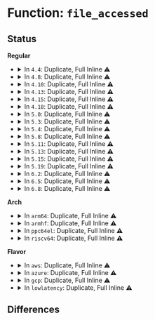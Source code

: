 # Function: <code>file_accessed</code>

## Status
<b>Regular</b>
<ul>
<li>
<details>
<summary>In <code>4.4</code>: Duplicate, Full Inline ⚠️</summary>

**Collision:** Static Duplication

**Inline:** Full

**Transformation:** False

**Instances:**

```
In mm/filemap.c (ffffffff8118d36c)
Location: include/linux/fs.h:1931
Inline: True
Inline callers:
  - mm/filemap.c:generic_file_readonly_mmap
  - mm/filemap.c:generic_file_read_iter
  - mm/filemap.c:generic_file_read_iter
```
```
In mm/shmem.c (ffffffff811a704a)
Location: include/linux/fs.h:1931
Inline: True
Inline callers:
  - mm/shmem.c:shmem_mmap
  - mm/shmem.c:shmem_file_splice_read
  - mm/shmem.c:shmem_file_read_iter
```
```
In fs/pipe.c (ffffffff8121538e)
Location: include/linux/fs.h:1931
Inline: True
Inline callers:
  - fs/pipe.c:pipe_read
```
```
In fs/readdir.c (ffffffff8122044b)
Location: include/linux/fs.h:1931
Inline: True
Inline callers:
  - fs/readdir.c:iterate_dir
```
```
In fs/splice.c (ffffffff8123dd9e)
Location: include/linux/fs.h:1931
Inline: True
Inline callers:
  - fs/splice.c:splice_direct_to_actor
  - fs/splice.c:generic_file_splice_read
```
```
In fs/ext4/file.c (ffffffff81292a67)
Location: include/linux/fs.h:1931
Inline: True
```
```
In fs/hugetlbfs/inode.c (ffffffff812f3b36)
Location: include/linux/fs.h:1931
Inline: True
Inline callers:
  - fs/hugetlbfs/inode.c:hugetlbfs_file_mmap
```
```
In fs/fuse/file.c (ffffffff8131551f)
Location: include/linux/fs.h:1931
Inline: True
Inline callers:
  - fs/fuse/file.c:fuse_file_mmap
```
</details>
</li>
<li>
<details>
<summary>In <code>4.8</code>: Duplicate, Full Inline ⚠️</summary>

**Collision:** Static Duplication

**Inline:** Full

**Transformation:** False

**Instances:**

```
In mm/filemap.c (ffffffff8119ffa9)
Location: include/linux/fs.h:2024
Inline: True
Inline callers:
  - mm/filemap.c:generic_file_readonly_mmap
  - mm/filemap.c:generic_file_read_iter
  - mm/filemap.c:generic_file_read_iter
```
```
In mm/shmem.c (ffffffff811c1a47)
Location: include/linux/fs.h:2024
Inline: True
Inline callers:
  - mm/shmem.c:shmem_file_splice_read
  - mm/shmem.c:shmem_file_read_iter
```
```
In fs/pipe.c (ffffffff8123c214)
Location: include/linux/fs.h:2024
Inline: True
Inline callers:
  - fs/pipe.c:pipe_read
```
```
In fs/readdir.c (ffffffff81247f81)
Location: include/linux/fs.h:2024
Inline: True
Inline callers:
  - fs/readdir.c:iterate_dir
```
```
In fs/splice.c (ffffffff81265e6e)
Location: include/linux/fs.h:2024
Inline: True
Inline callers:
  - fs/splice.c:splice_direct_to_actor
  - fs/splice.c:generic_file_splice_read
```
```
In fs/ext4/file.c (ffffffff812bffda)
Location: include/linux/fs.h:2024
Inline: True
```
```
In fs/hugetlbfs/inode.c (ffffffff81327056)
Location: include/linux/fs.h:2024
Inline: True
Inline callers:
  - fs/hugetlbfs/inode.c:hugetlbfs_file_mmap
```
```
In fs/fuse/file.c (ffffffff81349d6f)
Location: include/linux/fs.h:2024
Inline: True
Inline callers:
  - fs/fuse/file.c:fuse_file_mmap
```
</details>
</li>
<li>
<details>
<summary>In <code>4.10</code>: Duplicate, Full Inline ⚠️</summary>

**Collision:** Static Duplication

**Inline:** Full

**Transformation:** False

**Instances:**

```
In mm/filemap.c (ffffffff811af5a9)
Location: include/linux/fs.h:1996
Inline: True
Inline callers:
  - mm/filemap.c:generic_file_readonly_mmap
  - mm/filemap.c:generic_file_read_iter
  - mm/filemap.c:generic_file_read_iter
```
```
In mm/shmem.c (ffffffff811d349f)
Location: include/linux/fs.h:1996
Inline: True
Inline callers:
  - mm/shmem.c:shmem_file_read_iter
```
```
In fs/pipe.c (ffffffff8124ef76)
Location: include/linux/fs.h:1996
Inline: True
Inline callers:
  - fs/pipe.c:pipe_read
```
```
In fs/readdir.c (ffffffff8125afc1)
Location: include/linux/fs.h:1996
Inline: True
Inline callers:
  - fs/readdir.c:iterate_dir
```
```
In fs/splice.c (ffffffff8127980a)
Location: include/linux/fs.h:1996
Inline: True
Inline callers:
  - fs/splice.c:splice_direct_to_actor
  - fs/splice.c:generic_file_splice_read
```
```
In fs/ext4/file.c (ffffffff812d51ea)
Location: include/linux/fs.h:1996
Inline: True
```
```
In fs/hugetlbfs/inode.c (ffffffff8133cdc6)
Location: include/linux/fs.h:1996
Inline: True
Inline callers:
  - fs/hugetlbfs/inode.c:hugetlbfs_file_mmap
```
```
In fs/fuse/file.c (ffffffff8135f6af)
Location: include/linux/fs.h:1996
Inline: True
Inline callers:
  - fs/fuse/file.c:fuse_file_mmap
```
</details>
</li>
<li>
<details>
<summary>In <code>4.13</code>: Duplicate, Full Inline ⚠️</summary>

**Collision:** Static Duplication

**Inline:** Full

**Transformation:** False

**Instances:**

```
In mm/filemap.c (ffffffff811b64a9)
Location: include/linux/fs.h:2046
Inline: True
Inline callers:
  - mm/filemap.c:generic_file_readonly_mmap
  - mm/filemap.c:generic_file_read_iter
  - mm/filemap.c:generic_file_read_iter
```
```
In mm/shmem.c (ffffffff811dbd79)
Location: include/linux/fs.h:2046
Inline: True
Inline callers:
  - mm/shmem.c:shmem_file_read_iter
```
```
In fs/pipe.c (ffffffff8125aea1)
Location: include/linux/fs.h:2046
Inline: True
Inline callers:
  - fs/pipe.c:pipe_read
```
```
In fs/readdir.c (ffffffff812679bf)
Location: include/linux/fs.h:2046
Inline: True
Inline callers:
  - fs/readdir.c:iterate_dir
```
```
In fs/splice.c (ffffffff81286d68)
Location: include/linux/fs.h:2046
Inline: True
Inline callers:
  - fs/splice.c:splice_direct_to_actor
  - fs/splice.c:generic_file_splice_read
```
```
In fs/ext4/file.c (ffffffff812f13f0)
Location: include/linux/fs.h:2046
Inline: True
Inline callers:
  - fs/ext4/file.c:ext4_file_read_iter
```
```
In fs/hugetlbfs/inode.c (ffffffff813519b0)
Location: include/linux/fs.h:2046
Inline: True
Inline callers:
  - fs/hugetlbfs/inode.c:hugetlbfs_file_mmap
```
```
In fs/fuse/file.c (ffffffff8137424f)
Location: include/linux/fs.h:2046
Inline: True
Inline callers:
  - fs/fuse/file.c:fuse_file_mmap
```
</details>
</li>
<li>
<details>
<summary>In <code>4.15</code>: Duplicate, Full Inline ⚠️</summary>

**Collision:** Static Duplication

**Inline:** Full

**Transformation:** False

**Instances:**

```
In mm/filemap.c (ffffffff811ca7b9)
Location: include/linux/fs.h:2076
Inline: True
Inline callers:
  - mm/filemap.c:generic_file_readonly_mmap
  - mm/filemap.c:generic_file_read_iter
  - mm/filemap.c:generic_file_read_iter
```
```
In mm/shmem.c (ffffffff811f1ba5)
Location: include/linux/fs.h:2076
Inline: True
Inline callers:
  - mm/shmem.c:shmem_file_read_iter
```
```
In fs/pipe.c (ffffffff8127d248)
Location: include/linux/fs.h:2076
Inline: True
Inline callers:
  - fs/pipe.c:pipe_read
```
```
In fs/readdir.c (ffffffff8128a241)
Location: include/linux/fs.h:2076
Inline: True
Inline callers:
  - fs/readdir.c:iterate_dir
```
```
In fs/splice.c (ffffffff812a9561)
Location: include/linux/fs.h:2076
Inline: True
Inline callers:
  - fs/splice.c:splice_direct_to_actor
  - fs/splice.c:generic_file_splice_read
```
```
In fs/ext4/file.c (ffffffff81315fb0)
Location: include/linux/fs.h:2076
Inline: True
Inline callers:
  - fs/ext4/file.c:ext4_file_read_iter
```
```
In fs/hugetlbfs/inode.c (ffffffff813764e8)
Location: include/linux/fs.h:2076
Inline: True
Inline callers:
  - fs/hugetlbfs/inode.c:hugetlbfs_file_mmap
```
```
In fs/fuse/file.c (ffffffff81398fcf)
Location: include/linux/fs.h:2076
Inline: True
Inline callers:
  - fs/fuse/file.c:fuse_file_mmap
```
</details>
</li>
<li>
<details>
<summary>In <code>4.18</code>: Duplicate, Full Inline ⚠️</summary>

**Collision:** Static Duplication

**Inline:** Full

**Transformation:** False

**Instances:**

```
In mm/filemap.c (ffffffff811eb86c)
Location: include/linux/fs.h:2092
Inline: True
Inline callers:
  - mm/filemap.c:generic_file_readonly_mmap
  - mm/filemap.c:generic_file_read_iter
  - mm/filemap.c:generic_file_buffered_read
```
```
In mm/shmem.c (ffffffff81212091)
Location: include/linux/fs.h:2092
Inline: True
Inline callers:
  - mm/shmem.c:shmem_file_read_iter
```
```
In fs/pipe.c (ffffffff812a41e7)
Location: include/linux/fs.h:2092
Inline: True
Inline callers:
  - fs/pipe.c:pipe_read
```
```
In fs/readdir.c (ffffffff812b05c8)
Location: include/linux/fs.h:2092
Inline: True
Inline callers:
  - fs/readdir.c:iterate_dir
```
```
In fs/splice.c (ffffffff812d005e)
Location: include/linux/fs.h:2092
Inline: True
Inline callers:
  - fs/splice.c:splice_direct_to_actor
  - fs/splice.c:generic_file_splice_read
```
```
In fs/ext4/file.c (ffffffff81343c2a)
Location: include/linux/fs.h:2092
Inline: True
Inline callers:
  - fs/ext4/file.c:ext4_file_read_iter
```
```
In fs/hugetlbfs/inode.c (ffffffff813a4df8)
Location: include/linux/fs.h:2092
Inline: True
Inline callers:
  - fs/hugetlbfs/inode.c:hugetlbfs_file_mmap
```
```
In fs/fuse/file.c (ffffffff813c8abf)
Location: include/linux/fs.h:2092
Inline: True
Inline callers:
  - fs/fuse/file.c:fuse_file_mmap
```
</details>
</li>
<li>
<details>
<summary>In <code>5.0</code>: Duplicate, Full Inline ⚠️</summary>

**Collision:** Static Duplication

**Inline:** Full

**Transformation:** False

**Instances:**

```
In mm/filemap.c (ffffffff811fc3ec)
Location: include/linux/fs.h:2178
Inline: True
Inline callers:
  - mm/filemap.c:generic_file_readonly_mmap
  - mm/filemap.c:generic_file_read_iter
  - mm/filemap.c:generic_file_buffered_read
```
```
In mm/shmem.c (ffffffff8122623e)
Location: include/linux/fs.h:2178
Inline: True
Inline callers:
  - mm/shmem.c:shmem_file_read_iter
```
```
In fs/pipe.c (ffffffff812b9327)
Location: include/linux/fs.h:2178
Inline: True
Inline callers:
  - fs/pipe.c:pipe_read
```
```
In fs/readdir.c (ffffffff812c5722)
Location: include/linux/fs.h:2178
Inline: True
Inline callers:
  - fs/readdir.c:iterate_dir
```
```
In fs/splice.c (ffffffff812e5492)
Location: include/linux/fs.h:2178
Inline: True
Inline callers:
  - fs/splice.c:splice_direct_to_actor
  - fs/splice.c:generic_file_splice_read
```
```
In fs/ext4/file.c (ffffffff8135bd6a)
Location: include/linux/fs.h:2178
Inline: True
Inline callers:
  - fs/ext4/file.c:ext4_file_read_iter
```
```
In fs/hugetlbfs/inode.c (ffffffff813bdbf8)
Location: include/linux/fs.h:2178
Inline: True
Inline callers:
  - fs/hugetlbfs/inode.c:hugetlbfs_file_mmap
```
```
In fs/fuse/file.c (ffffffff813e1ccf)
Location: include/linux/fs.h:2178
Inline: True
Inline callers:
  - fs/fuse/file.c:fuse_file_mmap
```
</details>
</li>
<li>
<details>
<summary>In <code>5.3</code>: Duplicate, Full Inline ⚠️</summary>

**Collision:** Static Duplication

**Inline:** Full

**Transformation:** False

**Instances:**

```
In mm/filemap.c (ffffffff81213aac)
Location: include/linux/fs.h:2185
Inline: True
Inline callers:
  - mm/filemap.c:generic_file_readonly_mmap
  - mm/filemap.c:generic_file_read_iter
  - mm/filemap.c:generic_file_buffered_read
```
```
In mm/shmem.c (ffffffff81235bf9)
Location: include/linux/fs.h:2185
Inline: True
Inline callers:
  - mm/shmem.c:shmem_file_read_iter
```
```
In fs/pipe.c (ffffffff812d5f70)
Location: include/linux/fs.h:2185
Inline: True
Inline callers:
  - fs/pipe.c:pipe_read
```
```
In fs/readdir.c (ffffffff812e21a3)
Location: include/linux/fs.h:2185
Inline: True
Inline callers:
  - fs/readdir.c:iterate_dir
```
```
In fs/splice.c (ffffffff81303c51)
Location: include/linux/fs.h:2185
Inline: True
Inline callers:
  - fs/splice.c:splice_direct_to_actor
  - fs/splice.c:generic_file_splice_read
```
```
In fs/ext4/file.c (ffffffff81384e27)
Location: include/linux/fs.h:2185
Inline: True
Inline callers:
  - fs/ext4/file.c:ext4_file_read_iter
```
```
In fs/hugetlbfs/inode.c (ffffffff813e84eb)
Location: include/linux/fs.h:2185
Inline: True
Inline callers:
  - fs/hugetlbfs/inode.c:hugetlbfs_file_mmap
```
```
In fs/fuse/file.c (ffffffff81410d34)
Location: include/linux/fs.h:2185
Inline: True
Inline callers:
  - fs/fuse/file.c:__fuse_copy_file_range
```
</details>
</li>
<li>
<details>
<summary>In <code>5.4</code>: Duplicate, Full Inline ⚠️</summary>

**Collision:** Static Duplication

**Inline:** Full

**Transformation:** False

**Instances:**

```
In mm/filemap.c (ffffffff8122127c)
Location: include/linux/fs.h:2220
Inline: True
Inline callers:
  - mm/filemap.c:generic_file_readonly_mmap
  - mm/filemap.c:generic_file_read_iter
  - mm/filemap.c:generic_file_buffered_read
```
```
In mm/shmem.c (ffffffff81243e39)
Location: include/linux/fs.h:2220
Inline: True
Inline callers:
  - mm/shmem.c:shmem_file_read_iter
```
```
In fs/pipe.c (ffffffff812e7ae0)
Location: include/linux/fs.h:2220
Inline: True
Inline callers:
  - fs/pipe.c:pipe_read
```
```
In fs/readdir.c (ffffffff812f3c73)
Location: include/linux/fs.h:2220
Inline: True
Inline callers:
  - fs/readdir.c:iterate_dir
```
```
In fs/splice.c (ffffffff81316cd2)
Location: include/linux/fs.h:2220
Inline: True
Inline callers:
  - fs/splice.c:splice_direct_to_actor
  - fs/splice.c:generic_file_splice_read
```
```
In fs/ext4/file.c (ffffffff8139d897)
Location: include/linux/fs.h:2220
Inline: True
Inline callers:
  - fs/ext4/file.c:ext4_file_read_iter
```
```
In fs/hugetlbfs/inode.c (ffffffff8140258b)
Location: include/linux/fs.h:2220
Inline: True
Inline callers:
  - fs/hugetlbfs/inode.c:hugetlbfs_file_mmap
```
```
In fs/fuse/file.c (ffffffff8142a93a)
Location: include/linux/fs.h:2220
Inline: True
Inline callers:
  - fs/fuse/file.c:__fuse_copy_file_range
```
</details>
</li>
<li>
<details>
<summary>In <code>5.8</code>: Duplicate, Full Inline ⚠️</summary>

**Collision:** Static Duplication

**Inline:** Full

**Transformation:** False

**Instances:**

```
In mm/filemap.c (ffffffff8124e95c)
Location: include/linux/fs.h:2253
Inline: True
Inline callers:
  - mm/filemap.c:generic_file_readonly_mmap
  - mm/filemap.c:generic_file_read_iter
  - mm/filemap.c:generic_file_buffered_read
```
```
In mm/shmem.c (ffffffff8126f5c9)
Location: include/linux/fs.h:2253
Inline: True
Inline callers:
  - mm/shmem.c:shmem_file_read_iter
  - mm/shmem.c:shmem_mmap
```
```
In fs/pipe.c (ffffffff8131f2a1)
Location: include/linux/fs.h:2253
Inline: True
Inline callers:
  - fs/pipe.c:pipe_read
```
```
In fs/readdir.c (ffffffff8132c432)
Location: include/linux/fs.h:2253
Inline: True
Inline callers:
  - fs/readdir.c:iterate_dir
```
```
In fs/splice.c (ffffffff813520cb)
Location: include/linux/fs.h:2253
Inline: True
Inline callers:
  - fs/splice.c:splice_direct_to_actor
  - fs/splice.c:generic_file_splice_read
```
```
In fs/ext4/file.c (ffffffff813e9828)
Location: include/linux/fs.h:2253
Inline: True
Inline callers:
  - fs/ext4/file.c:ext4_file_mmap
  - fs/ext4/file.c:ext4_file_read_iter
```
```
In fs/hugetlbfs/inode.c (ffffffff814500eb)
Location: include/linux/fs.h:2253
Inline: True
Inline callers:
  - fs/hugetlbfs/inode.c:hugetlbfs_file_mmap
```
```
In fs/fuse/file.c (ffffffff8147ab7e)
Location: include/linux/fs.h:2253
Inline: True
Inline callers:
  - fs/fuse/file.c:__fuse_copy_file_range
```
</details>
</li>
<li>
<details>
<summary>In <code>5.11</code>: Duplicate, Full Inline ⚠️</summary>

**Collision:** Static Duplication

**Inline:** Full

**Transformation:** False

**Instances:**

```
In mm/filemap.c (ffffffff81258dcc)
Location: include/linux/fs.h:2222
Inline: True
Inline callers:
  - mm/filemap.c:generic_file_readonly_mmap
  - mm/filemap.c:generic_file_read_iter
  - mm/filemap.c:generic_file_buffered_read
```
```
In mm/shmem.c (ffffffff8127a936)
Location: include/linux/fs.h:2222
Inline: True
Inline callers:
  - mm/shmem.c:shmem_file_read_iter
  - mm/shmem.c:shmem_mmap
```
```
In fs/pipe.c (ffffffff8132a7d1)
Location: include/linux/fs.h:2222
Inline: True
Inline callers:
  - fs/pipe.c:pipe_read
```
```
In fs/readdir.c (ffffffff81337a0c)
Location: include/linux/fs.h:2222
Inline: True
Inline callers:
  - fs/readdir.c:iterate_dir
```
```
In fs/splice.c (ffffffff8135d14b)
Location: include/linux/fs.h:2222
Inline: True
Inline callers:
  - fs/splice.c:splice_direct_to_actor
  - fs/splice.c:generic_file_splice_read
```
```
In fs/ext4/file.c (ffffffff813fb928)
Location: include/linux/fs.h:2222
Inline: True
Inline callers:
  - fs/ext4/file.c:ext4_file_mmap
  - fs/ext4/file.c:ext4_file_read_iter
```
```
In fs/hugetlbfs/inode.c (ffffffff8146c5fb)
Location: include/linux/fs.h:2222
Inline: True
Inline callers:
  - fs/hugetlbfs/inode.c:hugetlbfs_file_mmap
```
```
In fs/fuse/file.c (ffffffff81495807)
Location: include/linux/fs.h:2222
Inline: True
Inline callers:
  - fs/fuse/file.c:__fuse_copy_file_range
  - fs/fuse/file.c:fuse_file_mmap
```
```
In fs/fuse/dax.c (ffffffff8149e025)
Location: include/linux/fs.h:2222
Inline: True
Inline callers:
  - fs/fuse/dax.c:fuse_dax_mmap
```
</details>
</li>
<li>
<details>
<summary>In <code>5.13</code>: Duplicate, Full Inline ⚠️</summary>

**Collision:** Static Duplication

**Inline:** Full

**Transformation:** False

**Instances:**

```
In mm/filemap.c (ffffffff8125d3ac)
Location: include/linux/fs.h:2453
Inline: True
Inline callers:
  - mm/filemap.c:generic_file_readonly_mmap
  - mm/filemap.c:generic_file_read_iter
  - mm/filemap.c:filemap_read
```
```
In mm/shmem.c (ffffffff8127fa7a)
Location: include/linux/fs.h:2453
Inline: True
Inline callers:
  - mm/shmem.c:shmem_file_read_iter
```
```
In fs/pipe.c (ffffffff81330787)
Location: include/linux/fs.h:2453
Inline: True
Inline callers:
  - fs/pipe.c:pipe_read
```
```
In fs/readdir.c (ffffffff8133e16c)
Location: include/linux/fs.h:2453
Inline: True
Inline callers:
  - fs/readdir.c:iterate_dir
```
```
In fs/splice.c (ffffffff81363bf1)
Location: include/linux/fs.h:2453
Inline: True
Inline callers:
  - fs/splice.c:splice_direct_to_actor
  - fs/splice.c:generic_file_splice_read
```
```
In fs/ext4/file.c (ffffffff81401c23)
Location: include/linux/fs.h:2453
Inline: True
Inline callers:
  - fs/ext4/file.c:ext4_file_mmap
  - fs/ext4/file.c:ext4_file_read_iter
```
```
In fs/hugetlbfs/inode.c (ffffffff814723e4)
Location: include/linux/fs.h:2453
Inline: True
Inline callers:
  - fs/hugetlbfs/inode.c:hugetlbfs_file_mmap
```
```
In fs/fuse/file.c (ffffffff8149a864)
Location: include/linux/fs.h:2453
Inline: True
Inline callers:
  - fs/fuse/file.c:__fuse_copy_file_range
  - fs/fuse/file.c:fuse_file_mmap
```
```
In fs/fuse/dax.c (ffffffff814a3ff5)
Location: include/linux/fs.h:2453
Inline: True
Inline callers:
  - fs/fuse/dax.c:fuse_dax_mmap
```
</details>
</li>
<li>
<details>
<summary>In <code>5.15</code>: Duplicate, Full Inline ⚠️</summary>

**Collision:** Static Duplication

**Inline:** Full

**Transformation:** False

**Instances:**

```
In mm/filemap.c (ffffffff812992ff)
Location: include/linux/fs.h:2509
Inline: True
Inline callers:
  - mm/filemap.c:generic_file_readonly_mmap
  - mm/filemap.c:generic_file_read_iter
  - mm/filemap.c:filemap_read
```
```
In mm/shmem.c (ffffffff812bdda8)
Location: include/linux/fs.h:2509
Inline: True
Inline callers:
  - mm/shmem.c:shmem_file_read_iter
```
```
In fs/pipe.c (ffffffff8137df5f)
Location: include/linux/fs.h:2509
Inline: True
Inline callers:
  - fs/pipe.c:pipe_read
```
```
In fs/readdir.c (ffffffff8138bafc)
Location: include/linux/fs.h:2509
Inline: True
Inline callers:
  - fs/readdir.c:iterate_dir
```
```
In fs/splice.c (ffffffff813b23e1)
Location: include/linux/fs.h:2509
Inline: True
Inline callers:
  - fs/splice.c:splice_direct_to_actor
  - fs/splice.c:generic_file_splice_read
```
```
In fs/ext4/file.c (ffffffff81454393)
Location: include/linux/fs.h:2509
Inline: True
Inline callers:
  - fs/ext4/file.c:ext4_file_mmap
  - fs/ext4/file.c:ext4_file_read_iter
```
```
In fs/hugetlbfs/inode.c (ffffffff814c8be0)
Location: include/linux/fs.h:2509
Inline: True
Inline callers:
  - fs/hugetlbfs/inode.c:hugetlbfs_file_mmap
```
```
In fs/fuse/file.c (ffffffff814f22bf)
Location: include/linux/fs.h:2509
Inline: True
Inline callers:
  - fs/fuse/file.c:__fuse_copy_file_range
  - fs/fuse/file.c:fuse_file_mmap
```
```
In fs/fuse/dax.c (ffffffff814fc095)
Location: include/linux/fs.h:2509
Inline: True
Inline callers:
  - fs/fuse/dax.c:fuse_dax_mmap
```
</details>
</li>
<li>
<details>
<summary>In <code>5.19</code>: Duplicate, Full Inline ⚠️</summary>

**Collision:** Static Duplication

**Inline:** Full

**Transformation:** False

**Instances:**

```
In mm/filemap.c (ffffffff812ef96f)
Location: include/linux/fs.h:2383
Inline: True
Inline callers:
  - mm/filemap.c:generic_file_readonly_mmap
  - mm/filemap.c:generic_file_read_iter
  - mm/filemap.c:filemap_read
```
```
In mm/shmem.c (ffffffff8131b694)
Location: include/linux/fs.h:2383
Inline: True
Inline callers:
  - mm/shmem.c:shmem_file_read_iter
  - mm/shmem.c:shmem_mmap
```
```
In fs/pipe.c (ffffffff813fd762)
Location: include/linux/fs.h:2383
Inline: True
Inline callers:
  - fs/pipe.c:pipe_read
```
```
In fs/readdir.c (ffffffff8140d059)
Location: include/linux/fs.h:2383
Inline: True
Inline callers:
  - fs/readdir.c:iterate_dir
```
```
In fs/splice.c (ffffffff814373fb)
Location: include/linux/fs.h:2383
Inline: True
Inline callers:
  - fs/splice.c:splice_direct_to_actor
  - fs/splice.c:generic_file_splice_read
```
```
In fs/ext4/file.c (ffffffff814d1acf)
Location: include/linux/fs.h:2383
Inline: True
Inline callers:
  - fs/ext4/file.c:ext4_file_mmap
  - fs/ext4/file.c:ext4_file_read_iter
  - fs/ext4/file.c:ext4_file_read_iter
```
```
In fs/hugetlbfs/inode.c (ffffffff8155425a)
Location: include/linux/fs.h:2383
Inline: True
Inline callers:
  - fs/hugetlbfs/inode.c:hugetlbfs_file_mmap
```
```
In fs/fuse/file.c (ffffffff81581b79)
Location: include/linux/fs.h:2383
Inline: True
Inline callers:
  - fs/fuse/file.c:__fuse_copy_file_range
  - fs/fuse/file.c:fuse_file_mmap
```
```
In fs/fuse/dax.c (ffffffff8158c615)
Location: include/linux/fs.h:2383
Inline: True
Inline callers:
  - fs/fuse/dax.c:fuse_dax_mmap
```
```
In block/fops.c (ffffffff81670db1)
Location: include/linux/fs.h:2383
Inline: True
Inline callers:
  - block/fops.c:blkdev_read_iter
```
</details>
</li>
<li>
<details>
<summary>In <code>6.2</code>: Duplicate, Full Inline ⚠️</summary>

**Collision:** Static Duplication

**Inline:** Full

**Transformation:** False

**Instances:**

```
In mm/filemap.c (ffffffff8135a3af)
Location: include/linux/fs.h:2516
Inline: True
Inline callers:
  - mm/filemap.c:generic_file_readonly_mmap
  - mm/filemap.c:generic_file_read_iter
  - mm/filemap.c:filemap_read
```
```
In mm/shmem.c (ffffffff8138f3d9)
Location: include/linux/fs.h:2516
Inline: True
Inline callers:
  - mm/shmem.c:shmem_file_read_iter
  - mm/shmem.c:shmem_mmap
```
```
In fs/pipe.c (ffffffff81487352)
Location: include/linux/fs.h:2516
Inline: True
Inline callers:
  - fs/pipe.c:pipe_read
```
```
In fs/readdir.c (ffffffff81497af9)
Location: include/linux/fs.h:2516
Inline: True
Inline callers:
  - fs/readdir.c:iterate_dir
```
```
In fs/splice.c (ffffffff814c54e8)
Location: include/linux/fs.h:2516
Inline: True
Inline callers:
  - fs/splice.c:splice_direct_to_actor
  - fs/splice.c:generic_file_splice_read
```
```
In fs/ext4/file.c (ffffffff8156a538)
Location: include/linux/fs.h:2516
Inline: True
Inline callers:
  - fs/ext4/file.c:ext4_file_mmap
  - fs/ext4/file.c:ext4_file_read_iter
  - fs/ext4/file.c:ext4_file_read_iter
```
```
In fs/hugetlbfs/inode.c (ffffffff815f5b24)
Location: include/linux/fs.h:2516
Inline: True
Inline callers:
  - fs/hugetlbfs/inode.c:hugetlbfs_file_mmap
```
```
In fs/fuse/file.c (ffffffff816279f9)
Location: include/linux/fs.h:2516
Inline: True
Inline callers:
  - fs/fuse/file.c:__fuse_copy_file_range
  - fs/fuse/file.c:fuse_file_mmap
```
```
In fs/fuse/dax.c (ffffffff81632ec5)
Location: include/linux/fs.h:2516
Inline: True
Inline callers:
  - fs/fuse/dax.c:fuse_dax_mmap
```
```
In block/fops.c (ffffffff8172c4e1)
Location: include/linux/fs.h:2516
Inline: True
Inline callers:
  - block/fops.c:blkdev_read_iter
```
</details>
</li>
<li>
<details>
<summary>In <code>6.5</code>: Duplicate, Full Inline ⚠️</summary>

**Collision:** Static Duplication

**Inline:** Full

**Transformation:** False

**Instances:**

```
In mm/filemap.c (ffffffff8138c01a)
Location: include/linux/fs.h:2205
Inline: True
Inline callers:
  - mm/filemap.c:generic_file_readonly_mmap
  - mm/filemap.c:filemap_splice_read
  - mm/filemap.c:generic_file_read_iter
  - mm/filemap.c:filemap_read
```
```
In mm/shmem.c (ffffffff813c099d)
Location: include/linux/fs.h:2205
Inline: True
Inline callers:
  - mm/shmem.c:shmem_file_splice_read
  - mm/shmem.c:shmem_file_read_iter
  - mm/shmem.c:shmem_mmap
```
```
In fs/pipe.c (ffffffff814bc14d)
Location: include/linux/fs.h:2205
Inline: True
Inline callers:
  - fs/pipe.c:pipe_read
```
```
In fs/readdir.c (ffffffff814ccad8)
Location: include/linux/fs.h:2205
Inline: True
Inline callers:
  - fs/readdir.c:iterate_dir
```
```
In fs/splice.c (ffffffff814faca4)
Location: include/linux/fs.h:2205
Inline: True
Inline callers:
  - fs/splice.c:splice_direct_to_actor
```
```
In fs/ext4/file.c (ffffffff815a26c2)
Location: include/linux/fs.h:2205
Inline: True
Inline callers:
  - fs/ext4/file.c:ext4_file_mmap
  - fs/ext4/file.c:ext4_file_read_iter
  - fs/ext4/file.c:ext4_file_read_iter
```
```
In fs/hugetlbfs/inode.c (ffffffff8162e386)
Location: include/linux/fs.h:2205
Inline: True
Inline callers:
  - fs/hugetlbfs/inode.c:hugetlbfs_file_mmap
```
```
In fs/fuse/file.c (ffffffff8165fdcf)
Location: include/linux/fs.h:2205
Inline: True
Inline callers:
  - fs/fuse/file.c:__fuse_copy_file_range
  - fs/fuse/file.c:fuse_file_mmap
```
```
In fs/fuse/dax.c (ffffffff8166b185)
Location: include/linux/fs.h:2205
Inline: True
Inline callers:
  - fs/fuse/dax.c:fuse_dax_mmap
```
```
In block/fops.c (ffffffff817685d4)
Location: include/linux/fs.h:2205
Inline: True
Inline callers:
  - block/fops.c:blkdev_read_iter
```
</details>
</li>
<li>
<details>
<summary>In <code>6.8</code>: Duplicate, Full Inline ⚠️</summary>

**Collision:** Static Duplication

**Inline:** Full

**Transformation:** False

**Instances:**

```
In mm/filemap.c (ffffffff813b5b8a)
Location: include/linux/fs.h:2433
Inline: True
Inline callers:
  - mm/filemap.c:generic_file_readonly_mmap
  - mm/filemap.c:filemap_splice_read
  - mm/filemap.c:generic_file_read_iter
  - mm/filemap.c:filemap_read
```
```
In mm/shmem.c (ffffffff813eb627)
Location: include/linux/fs.h:2433
Inline: True
Inline callers:
  - mm/shmem.c:shmem_file_splice_read
  - mm/shmem.c:shmem_file_read_iter
  - mm/shmem.c:shmem_mmap
```
```
In fs/pipe.c (ffffffff814ee66a)
Location: include/linux/fs.h:2433
Inline: True
Inline callers:
  - fs/pipe.c:pipe_read
```
```
In fs/readdir.c (ffffffff814ff685)
Location: include/linux/fs.h:2433
Inline: True
Inline callers:
  - fs/readdir.c:iterate_dir
```
```
In fs/splice.c (ffffffff8152f794)
Location: include/linux/fs.h:2433
Inline: True
Inline callers:
  - fs/splice.c:splice_direct_to_actor
```
```
In fs/ext4/file.c (ffffffff815db1d2)
Location: include/linux/fs.h:2433
Inline: True
Inline callers:
  - fs/ext4/file.c:ext4_file_mmap
  - fs/ext4/file.c:ext4_file_read_iter
  - fs/ext4/file.c:ext4_file_read_iter
```
```
In fs/hugetlbfs/inode.c (ffffffff81667836)
Location: include/linux/fs.h:2433
Inline: True
Inline callers:
  - fs/hugetlbfs/inode.c:hugetlbfs_file_mmap
```
```
In fs/fuse/file.c (ffffffff81699c2f)
Location: include/linux/fs.h:2433
Inline: True
Inline callers:
  - fs/fuse/file.c:__fuse_copy_file_range
  - fs/fuse/file.c:fuse_file_mmap
```
```
In fs/fuse/dax.c (ffffffff816a54c5)
Location: include/linux/fs.h:2433
Inline: True
Inline callers:
  - fs/fuse/dax.c:fuse_dax_mmap
```
```
In block/fops.c (ffffffff817aa514)
Location: include/linux/fs.h:2433
Inline: True
Inline callers:
  - block/fops.c:blkdev_read_iter
```
</details>
</li>
</ul>
<b>Arch</b>
<ul>
<li>
<details>
<summary>In <code>arm64</code>: Duplicate, Full Inline ⚠️</summary>

**Collision:** Static Duplication

**Inline:** Full

**Transformation:** False

**Instances:**

```
In mm/filemap.c (ffff8000102adf40)
Location: include/linux/fs.h:2220
Inline: True
Inline callers:
  - mm/filemap.c:generic_file_readonly_mmap
  - mm/filemap.c:generic_file_read_iter
  - mm/filemap.c:generic_file_buffered_read
```
```
In mm/shmem.c (ffff8000102d6028)
Location: include/linux/fs.h:2220
Inline: True
Inline callers:
  - mm/shmem.c:shmem_file_read_iter
```
```
In fs/pipe.c (ffff8000103907ec)
Location: include/linux/fs.h:2220
Inline: True
Inline callers:
  - fs/pipe.c:pipe_read
```
```
In fs/readdir.c (ffff80001039f264)
Location: include/linux/fs.h:2220
Inline: True
Inline callers:
  - fs/readdir.c:iterate_dir
```
```
In fs/splice.c (ffff8000103cd70c)
Location: include/linux/fs.h:2220
Inline: True
Inline callers:
  - fs/splice.c:splice_direct_to_actor
  - fs/splice.c:generic_file_splice_read
```
```
In fs/ext4/file.c (ffff800010470dec)
Location: include/linux/fs.h:2220
Inline: True
Inline callers:
  - fs/ext4/file.c:ext4_file_read_iter
```
```
In fs/hugetlbfs/inode.c (ffff8000104e094c)
Location: include/linux/fs.h:2220
Inline: True
Inline callers:
  - fs/hugetlbfs/inode.c:hugetlbfs_file_mmap
```
```
In fs/fuse/file.c (ffff80001050e894)
Location: include/linux/fs.h:2220
Inline: True
Inline callers:
  - fs/fuse/file.c:__fuse_copy_file_range
```
</details>
</li>
<li>
<details>
<summary>In <code>armhf</code>: Duplicate, Full Inline ⚠️</summary>

**Collision:** Static Duplication

**Inline:** Full

**Transformation:** False

**Instances:**

```
In mm/filemap.c (c04db434)
Location: include/linux/fs.h:2220
Inline: True
Inline callers:
  - mm/filemap.c:generic_file_readonly_mmap
  - mm/filemap.c:generic_file_read_iter
  - mm/filemap.c:generic_file_buffered_read
```
```
In mm/shmem.c (c04fe364)
Location: include/linux/fs.h:2220
Inline: True
Inline callers:
  - mm/shmem.c:shmem_file_read_iter
  - mm/shmem.c:shmem_mmap
```
```
In fs/pipe.c (c05772f8)
Location: include/linux/fs.h:2220
Inline: True
Inline callers:
  - fs/pipe.c:pipe_read
```
```
In fs/readdir.c (c05840dc)
Location: include/linux/fs.h:2220
Inline: True
Inline callers:
  - fs/readdir.c:iterate_dir
```
```
In fs/splice.c (c05a927c)
Location: include/linux/fs.h:2220
Inline: True
Inline callers:
  - fs/splice.c:splice_direct_to_actor
  - fs/splice.c:generic_file_splice_read
```
```
In fs/ext4/file.c (c0631e14)
Location: include/linux/fs.h:2220
Inline: True
```
```
In fs/fuse/file.c (c06ca040)
Location: include/linux/fs.h:2220
Inline: True
Inline callers:
  - fs/fuse/file.c:__fuse_copy_file_range
```
</details>
</li>
<li>
<details>
<summary>In <code>ppc64el</code>: Duplicate, Full Inline ⚠️</summary>

**Collision:** Static Duplication

**Inline:** Full

**Transformation:** False

**Instances:**

```
In mm/filemap.c (c000000000362edc)
Location: include/linux/fs.h:2220
Inline: True
Inline callers:
  - mm/filemap.c:generic_file_readonly_mmap
  - mm/filemap.c:generic_file_read_iter
  - mm/filemap.c:generic_file_buffered_read
```
```
In mm/shmem.c (c00000000039616c)
Location: include/linux/fs.h:2220
Inline: True
Inline callers:
  - mm/shmem.c:shmem_file_read_iter
```
```
In fs/pipe.c (c0000000004885b0)
Location: include/linux/fs.h:2220
Inline: True
Inline callers:
  - fs/pipe.c:pipe_read
```
```
In fs/readdir.c (c000000000499974)
Location: include/linux/fs.h:2220
Inline: True
Inline callers:
  - fs/readdir.c:iterate_dir
```
```
In fs/splice.c (c0000000004cf63c)
Location: include/linux/fs.h:2220
Inline: True
Inline callers:
  - fs/splice.c:splice_direct_to_actor
  - fs/splice.c:generic_file_splice_read
```
```
In fs/ext4/file.c (c000000000591510)
Location: include/linux/fs.h:2220
Inline: True
Inline callers:
  - fs/ext4/file.c:ext4_file_read_iter
```
```
In fs/hugetlbfs/inode.c (c00000000061d400)
Location: include/linux/fs.h:2220
Inline: True
Inline callers:
  - fs/hugetlbfs/inode.c:hugetlbfs_file_mmap
```
```
In fs/fuse/file.c (c000000000655a9c)
Location: include/linux/fs.h:2220
Inline: True
Inline callers:
  - fs/fuse/file.c:__fuse_copy_file_range
```
</details>
</li>
<li>
<details>
<summary>In <code>riscv64</code>: Duplicate, Full Inline ⚠️</summary>

**Collision:** Static Duplication

**Inline:** Full

**Transformation:** False

**Instances:**

```
In mm/filemap.c (ffffffe0001d4afe)
Location: include/linux/fs.h:2220
Inline: True
Inline callers:
  - mm/filemap.c:generic_file_readonly_mmap
  - mm/filemap.c:generic_file_read_iter
  - mm/filemap.c:generic_file_buffered_read
```
```
In mm/shmem.c (ffffffe0001f1980)
Location: include/linux/fs.h:2220
Inline: True
Inline callers:
  - mm/shmem.c:shmem_file_read_iter
  - mm/shmem.c:shmem_mmap
```
```
In fs/pipe.c (ffffffe0002600e8)
Location: include/linux/fs.h:2220
Inline: True
Inline callers:
  - fs/pipe.c:pipe_read
```
```
In fs/readdir.c (ffffffe00026a0de)
Location: include/linux/fs.h:2220
Inline: True
Inline callers:
  - fs/readdir.c:iterate_dir
```
```
In fs/splice.c (ffffffe00028a9f6)
Location: include/linux/fs.h:2220
Inline: True
Inline callers:
  - fs/splice.c:splice_direct_to_actor
  - fs/splice.c:generic_file_splice_read
```
```
In fs/ext4/file.c (ffffffe0002fd13a)
Location: include/linux/fs.h:2220
Inline: True
Inline callers:
  - fs/ext4/file.c:ext4_file_read_iter
```
```
In fs/hugetlbfs/inode.c (ffffffe000354bc6)
Location: include/linux/fs.h:2220
Inline: True
Inline callers:
  - fs/hugetlbfs/inode.c:hugetlbfs_file_mmap
```
```
In fs/fuse/file.c (ffffffe00037945e)
Location: include/linux/fs.h:2220
Inline: True
Inline callers:
  - fs/fuse/file.c:__fuse_copy_file_range
```
</details>
</li>
</ul>
<b>Flavor</b>
<ul>
<li>
<details>
<summary>In <code>aws</code>: Duplicate, Full Inline ⚠️</summary>

**Collision:** Static Duplication

**Inline:** Full

**Transformation:** False

**Instances:**

```
In mm/filemap.c (ffffffff812198cc)
Location: include/linux/fs.h:2220
Inline: True
Inline callers:
  - mm/filemap.c:generic_file_readonly_mmap
  - mm/filemap.c:generic_file_read_iter
  - mm/filemap.c:generic_file_buffered_read
```
```
In mm/shmem.c (ffffffff8123c489)
Location: include/linux/fs.h:2220
Inline: True
Inline callers:
  - mm/shmem.c:shmem_file_read_iter
```
```
In fs/pipe.c (ffffffff812e00c0)
Location: include/linux/fs.h:2220
Inline: True
Inline callers:
  - fs/pipe.c:pipe_read
```
```
In fs/readdir.c (ffffffff812ec253)
Location: include/linux/fs.h:2220
Inline: True
Inline callers:
  - fs/readdir.c:iterate_dir
```
```
In fs/splice.c (ffffffff8130f2b2)
Location: include/linux/fs.h:2220
Inline: True
Inline callers:
  - fs/splice.c:splice_direct_to_actor
  - fs/splice.c:generic_file_splice_read
```
```
In fs/ext4/file.c (ffffffff81395e77)
Location: include/linux/fs.h:2220
Inline: True
Inline callers:
  - fs/ext4/file.c:ext4_file_read_iter
```
```
In fs/hugetlbfs/inode.c (ffffffff813fab6b)
Location: include/linux/fs.h:2220
Inline: True
Inline callers:
  - fs/hugetlbfs/inode.c:hugetlbfs_file_mmap
```
```
In fs/fuse/file.c (ffffffff81422f1a)
Location: include/linux/fs.h:2220
Inline: True
Inline callers:
  - fs/fuse/file.c:__fuse_copy_file_range
```
</details>
</li>
<li>
<details>
<summary>In <code>azure</code>: Duplicate, Full Inline ⚠️</summary>

**Collision:** Static Duplication

**Inline:** Full

**Transformation:** False

**Instances:**

```
In mm/filemap.c (ffffffff8120cadc)
Location: include/linux/fs.h:2220
Inline: True
Inline callers:
  - mm/filemap.c:generic_file_readonly_mmap
  - mm/filemap.c:generic_file_read_iter
  - mm/filemap.c:generic_file_buffered_read
```
```
In mm/shmem.c (ffffffff8122f489)
Location: include/linux/fs.h:2220
Inline: True
Inline callers:
  - mm/shmem.c:shmem_file_read_iter
```
```
In fs/pipe.c (ffffffff812d0d00)
Location: include/linux/fs.h:2220
Inline: True
Inline callers:
  - fs/pipe.c:pipe_read
```
```
In fs/readdir.c (ffffffff812dce83)
Location: include/linux/fs.h:2220
Inline: True
Inline callers:
  - fs/readdir.c:iterate_dir
```
```
In fs/splice.c (ffffffff812ffec2)
Location: include/linux/fs.h:2220
Inline: True
Inline callers:
  - fs/splice.c:splice_direct_to_actor
  - fs/splice.c:generic_file_splice_read
```
```
In fs/ext4/file.c (ffffffff81386907)
Location: include/linux/fs.h:2220
Inline: True
Inline callers:
  - fs/ext4/file.c:ext4_file_read_iter
```
```
In fs/hugetlbfs/inode.c (ffffffff813eb5eb)
Location: include/linux/fs.h:2220
Inline: True
Inline callers:
  - fs/hugetlbfs/inode.c:hugetlbfs_file_mmap
```
```
In fs/fuse/file.c (ffffffff8141399a)
Location: include/linux/fs.h:2220
Inline: True
Inline callers:
  - fs/fuse/file.c:__fuse_copy_file_range
```
</details>
</li>
<li>
<details>
<summary>In <code>gcp</code>: Duplicate, Full Inline ⚠️</summary>

**Collision:** Static Duplication

**Inline:** Full

**Transformation:** False

**Instances:**

```
In mm/filemap.c (ffffffff8121766c)
Location: include/linux/fs.h:2220
Inline: True
Inline callers:
  - mm/filemap.c:generic_file_readonly_mmap
  - mm/filemap.c:generic_file_read_iter
  - mm/filemap.c:generic_file_buffered_read
```
```
In mm/shmem.c (ffffffff8123a229)
Location: include/linux/fs.h:2220
Inline: True
Inline callers:
  - mm/shmem.c:shmem_file_read_iter
```
```
In fs/pipe.c (ffffffff812dded0)
Location: include/linux/fs.h:2220
Inline: True
Inline callers:
  - fs/pipe.c:pipe_read
```
```
In fs/readdir.c (ffffffff812ea063)
Location: include/linux/fs.h:2220
Inline: True
Inline callers:
  - fs/readdir.c:iterate_dir
```
```
In fs/splice.c (ffffffff8130d0a2)
Location: include/linux/fs.h:2220
Inline: True
Inline callers:
  - fs/splice.c:splice_direct_to_actor
  - fs/splice.c:generic_file_splice_read
```
```
In fs/ext4/file.c (ffffffff813937d7)
Location: include/linux/fs.h:2220
Inline: True
Inline callers:
  - fs/ext4/file.c:ext4_file_read_iter
```
```
In fs/hugetlbfs/inode.c (ffffffff813f7eeb)
Location: include/linux/fs.h:2220
Inline: True
Inline callers:
  - fs/hugetlbfs/inode.c:hugetlbfs_file_mmap
```
```
In fs/fuse/file.c (ffffffff8141f0ba)
Location: include/linux/fs.h:2220
Inline: True
Inline callers:
  - fs/fuse/file.c:__fuse_copy_file_range
```
</details>
</li>
<li>
<details>
<summary>In <code>lowlatency</code>: Duplicate, Full Inline ⚠️</summary>

**Collision:** Static Duplication

**Inline:** Full

**Transformation:** False

**Instances:**

```
In mm/filemap.c (ffffffff8122671c)
Location: include/linux/fs.h:2220
Inline: True
Inline callers:
  - mm/filemap.c:generic_file_readonly_mmap
  - mm/filemap.c:generic_file_read_iter
  - mm/filemap.c:generic_file_buffered_read
```
```
In mm/shmem.c (ffffffff81249914)
Location: include/linux/fs.h:2220
Inline: True
Inline callers:
  - mm/shmem.c:shmem_file_read_iter
```
```
In fs/pipe.c (ffffffff812eee50)
Location: include/linux/fs.h:2220
Inline: True
Inline callers:
  - fs/pipe.c:pipe_read
```
```
In fs/readdir.c (ffffffff812fb053)
Location: include/linux/fs.h:2220
Inline: True
Inline callers:
  - fs/readdir.c:iterate_dir
```
```
In fs/splice.c (ffffffff8131e892)
Location: include/linux/fs.h:2220
Inline: True
Inline callers:
  - fs/splice.c:splice_direct_to_actor
  - fs/splice.c:generic_file_splice_read
```
```
In fs/ext4/file.c (ffffffff813a7867)
Location: include/linux/fs.h:2220
Inline: True
Inline callers:
  - fs/ext4/file.c:ext4_file_read_iter
```
```
In fs/hugetlbfs/inode.c (ffffffff8140dc3b)
Location: include/linux/fs.h:2220
Inline: True
Inline callers:
  - fs/hugetlbfs/inode.c:hugetlbfs_file_mmap
```
```
In fs/fuse/file.c (ffffffff81435e3a)
Location: include/linux/fs.h:2220
Inline: True
Inline callers:
  - fs/fuse/file.c:__fuse_copy_file_range
```
</details>
</li>
</ul>

## Differences
